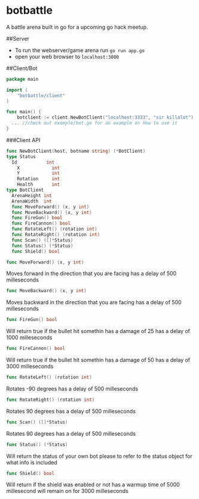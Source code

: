 botbattle
=========

A battle arena built in go for a upcoming go hack meetup.

##Server

- To run the webserver/game arena run `go run app.go`
- open your web browser to `localhost:3000`


##Client/Bot

```go
package main

import (
	"botbattle/client"
)

func main() {
	botclient := client.NewBotClient("localhost:3333", "sir killalot")
  ... //check out example/bot.go for an example on how to use it
}
```

###Client API
```go
func NewBotClient(host, botname string) (*BotClient)
type Status
  Id           int
	X            int
	Y            int
	Rotation     int
	Health       int
type BotClient
  ArenaHeight int
  ArenaWidth  int
  func MoveForward() (x, y int)
  func MoveBackward() (x, y int)
  func FireGun() bool
  func FireCannon() bool
  func RotateLeft() (rotation int)
  func RotateRight() (rotation int)
  func Scan() ([]*Status)
  func Status() (*Status)
  func Shield() bool
```

```go
func MoveForward() (x, y int)
```
  Moves forward in the direction that you are facing
  has a delay of 500 milleseconds
  
```go
func MoveBackward() (x, y int)
```

  Moves backward in the direction that you are facing
  has a delay of 500 milleseconds

```go
func FireGun() bool
```
  Will return true if the bullet hit somethin
  has a damage of 25
  has a delay of 1000 milleseconds

```go
func FireCannon() bool
```
  Will return true if the bullet hit somethin
  has a damage of 50
  has a delay of 3000 milleseconds

```go
func RotateLeft() (rotation int)
```
  Rotates -90 degrees
  has a delay of 500 milleseconds

```go
func RotateRight() (rotation int)
```
  Rotates 90 degrees
  has a delay of 500 milleseconds

```go
func Scan() ([]*Status)
```
  Rotates 90 degrees
  has a delay of 500 milleseconds

```go
func Status() (*Status)
```
  Will return the status of your own bot please to refer to the status object for what info is included

```go
func Shield() bool
```
  Will return if the shield was enabled or not
  has a warmup time of 5000 millesecond
  will remain on for 3000 milleseconds

